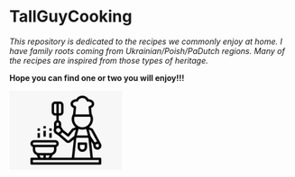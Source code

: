 # TallGuyCooking

*This repository is dedicated to the recipes we commonly enjoy at home. I have family roots coming from Ukrainian/Poish/PaDutch regions. Many of the recipes are inspired from those types of heritage.*

**Hope you can find one or two you will enjoy!!!**

<img src="https://github.com/jddemcher/TallGuyCooking/blob/master/iconfile.png" width="200">

